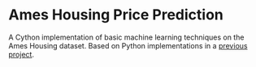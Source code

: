 # Ames Housing Price Prediction

A Cython implementation of basic machine learning techniques on the Ames Housing dataset. Based on Python implementations in a [previous project](https://github.com/CerJesus/CS221FinalProject).

